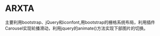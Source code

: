 # ARXTA
主要利用bootstrap、jQuery和iconfont,用bootstrap的栅格系统布局，利用插件Carousel实现轮播滑动，利用jquery的animate()方法实现下部图片的切换。